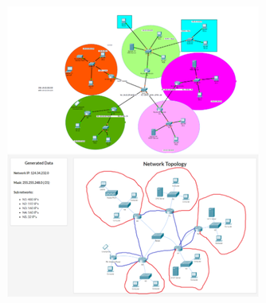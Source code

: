 ![poza1](https://github.com/Leonard1403/University/blob/master/An2/Sem1/Retele%20de%20calculatoare/Proiect/1.png)
![poza2](https://github.com/Leonard1403/University/blob/master/An2/Sem1/Retele%20de%20calculatoare/Proiect/topologie.png)